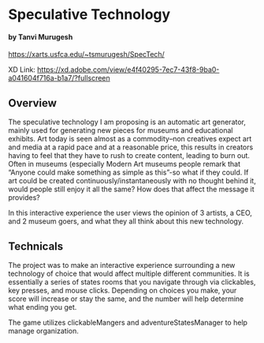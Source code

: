 # Speculative Technology
#### by Tanvi Murugesh
https://xarts.usfca.edu/~tsmurugesh/SpecTech/

XD Link: https://xd.adobe.com/view/e4f40295-7ec7-43f8-9ba0-a041604f716a-b1a7/?fullscreen


## Overview
The speculative  technology I am proposing is an automatic art generator, mainly used for generating new pieces for museums and educational exhibits. Art today is seen almost as a commodity–non creatives expect art and media at a rapid pace and at a reasonable price, this results in creators having to feel that they have to rush to create content, leading to burn out. Often in museums (especially Modern Art museums people remark that “Anyone could make something as simple as this”-so what if they could.  If art could be created continuously/instantaneously  with no thought behind it, would people still enjoy it all the same? How does that affect the message it provides?

In this interactive experience the user views the opinion of 3 artists, a CEO, and 2 museum goers, and what they all think about this new technology.


## Technicals


The project was to make an interactive experience surrounding a new technology of choice that would affect multiple different communities. It is essentially a series of states rooms that you navigate through via clickables, key presses, and mouse clicks. Depending on  choices you make, your score will increase or stay the same, and the number will help determine what ending you get.

The game utilizes clickableMangers and adventureStatesManager to help manage organization.